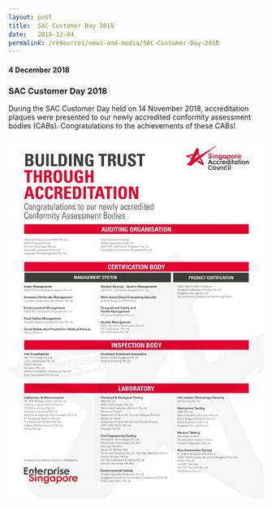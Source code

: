 ```yaml
---
layout: post
title:  SAC Customer Day 2018
date:   2018-12-04
permalink: /resources/news-and-media/SAC-Customer-Day-2018
---
```

#### 4 December 2018
### **SAC Customer Day 2018**

During the SAC Customer Day held on 14 November 2018, accreditation plaques were presented to our newly accredited conformity assessment bodies (CABs). Congratulations to the achievements of these CABs!

![NewlyAccreditedCABs2018](/images/NewlyAccreditedCABs2018.jpg)
